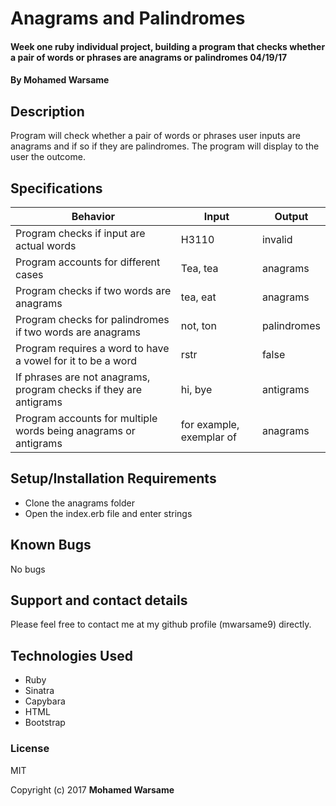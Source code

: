 # Anagrams and Palindromes

#### Week one ruby individual project, building a program that checks whether a pair of words or phrases are anagrams or palindromes 04/19/17

#### By Mohamed Warsame

## Description

Program will check whether a pair of words or phrases user inputs are anagrams and if so if they are palindromes. The program will display to the user the outcome.

## Specifications

| Behavior | Input | Output |
|----------|-------|--------|
| Program checks if input are actual words | H3110 | invalid |
| Program accounts for different cases | Tea, tea | anagrams |
| Program checks if two words are anagrams | tea, eat | anagrams |
| Program checks for palindromes if two words are anagrams | not, ton | palindromes |
| Program requires a word to have a vowel for it to be a word | rstr | false |
| If phrases are not anagrams, program checks if they are antigrams | hi, bye | antigrams |
| Program accounts for multiple words being anagrams or antigrams | for example, exemplar of | anagrams |

## Setup/Installation Requirements

* Clone the anagrams folder
* Open the index.erb file and enter strings

## Known Bugs

No bugs

## Support and contact details

Please feel free to contact me at my github profile (mwarsame9) directly.

## Technologies Used

* Ruby
* Sinatra
* Capybara
* HTML
* Bootstrap


### License

MIT

Copyright (c) 2017 **Mohamed Warsame**
